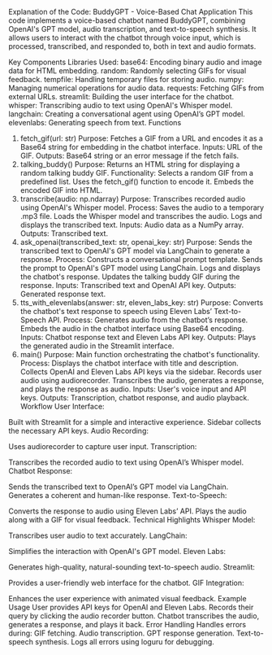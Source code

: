 Explanation of the Code: BuddyGPT - Voice-Based Chat Application
This code implements a voice-based chatbot named BuddyGPT, combining OpenAI's GPT model, audio transcription, and text-to-speech synthesis. It allows users to interact with the chatbot through voice input, which is processed, transcribed, and responded to, both in text and audio formats.

Key Components
Libraries Used:
base64: Encoding binary audio and image data for HTML embedding.
random: Randomly selecting GIFs for visual feedback.
tempfile: Handling temporary files for storing audio.
numpy: Managing numerical operations for audio data.
requests: Fetching GIFs from external URLs.
streamlit: Building the user interface for the chatbot.
whisper: Transcribing audio to text using OpenAI's Whisper model.
langchain: Creating a conversational agent using OpenAI’s GPT model.
elevenlabs: Generating speech from text.
Functions
1. fetch_gif(url: str)
Purpose: Fetches a GIF from a URL and encodes it as a Base64 string for embedding in the chatbot interface.
Inputs: URL of the GIF.
Outputs: Base64 string or an error message if the fetch fails.
2. talking_buddy()
Purpose: Returns an HTML string for displaying a random talking buddy GIF.
Functionality:
Selects a random GIF from a predefined list.
Uses the fetch_gif() function to encode it.
Embeds the encoded GIF into HTML.
3. transcribe(audio: np.ndarray)
Purpose: Transcribes recorded audio using OpenAI's Whisper model.
Process:
Saves the audio to a temporary .mp3 file.
Loads the Whisper model and transcribes the audio.
Logs and displays the transcribed text.
Inputs: Audio data as a NumPy array.
Outputs: Transcribed text.
4. ask_openai(transcribed_text: str, openai_key: str)
Purpose: Sends the transcribed text to OpenAI's GPT model via LangChain to generate a response.
Process:
Constructs a conversational prompt template.
Sends the prompt to OpenAI's GPT model using LangChain.
Logs and displays the chatbot's response.
Updates the talking buddy GIF during the response.
Inputs: Transcribed text and OpenAI API key.
Outputs: Generated response text.
5. tts_with_elevenlabs(answer: str, eleven_labs_key: str)
Purpose: Converts the chatbot's text response to speech using Eleven Labs’ Text-to-Speech API.
Process:
Generates audio from the chatbot’s response.
Embeds the audio in the chatbot interface using Base64 encoding.
Inputs: Chatbot response text and Eleven Labs API key.
Outputs: Plays the generated audio in the Streamlit interface.
6. main()
Purpose: Main function orchestrating the chatbot's functionality.
Process:
Displays the chatbot interface with title and description.
Collects OpenAI and Eleven Labs API keys via the sidebar.
Records user audio using audiorecorder.
Transcribes the audio, generates a response, and plays the response as audio.
Inputs: User's voice input and API keys.
Outputs: Transcription, chatbot response, and audio playback.
Workflow
User Interface:

Built with Streamlit for a simple and interactive experience.
Sidebar collects the necessary API keys.
Audio Recording:

Uses audiorecorder to capture user input.
Transcription:

Transcribes the recorded audio to text using OpenAI’s Whisper model.
Chatbot Response:

Sends the transcribed text to OpenAI’s GPT model via LangChain.
Generates a coherent and human-like response.
Text-to-Speech:

Converts the response to audio using Eleven Labs’ API.
Plays the audio along with a GIF for visual feedback.
Technical Highlights
Whisper Model:

Transcribes user audio to text accurately.
LangChain:

Simplifies the interaction with OpenAI's GPT model.
Eleven Labs:

Generates high-quality, natural-sounding text-to-speech audio.
Streamlit:

Provides a user-friendly web interface for the chatbot.
GIF Integration:

Enhances the user experience with animated visual feedback.
Example Usage
User provides API keys for OpenAI and Eleven Labs.
Records their query by clicking the audio recorder button.
Chatbot transcribes the audio, generates a response, and plays it back.
Error Handling
Handles errors during:
GIF fetching.
Audio transcription.
GPT response generation.
Text-to-speech synthesis.
Logs all errors using loguru for debugging.
